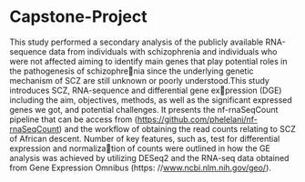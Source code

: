 # Capstone-Project 

This study performed a secondary analysis of the publicly available RNA-sequence
data from individuals with schizophrenia and individuals who were not affected
aiming to identify main genes that play potential roles in the pathogenesis of schizophrenia since the underlying genetic mechanism of SCZ are still unknown or poorly
understood.This study introduces SCZ, RNA-sequence and differential gene expression (DGE) including the aim, objectives, methods, as well as the significant
expressed genes we got, and potential challenges. It presents the nf-rnaSeqCount
pipeline that can be access from (https://github.com/phelelani/nf-rnaSeqCount)
and the workflow of obtaining the read counts relating to SCZ of African descent.
Number of key features, such as, test for differential expression and normalization of counts were outlined in how the GE analysis was achieved by utilizing
DESeq2 and the RNA-seq data obtained from Gene Expression Omnibus (https:
//www.ncbi.nlm.nih.gov/geo/).
